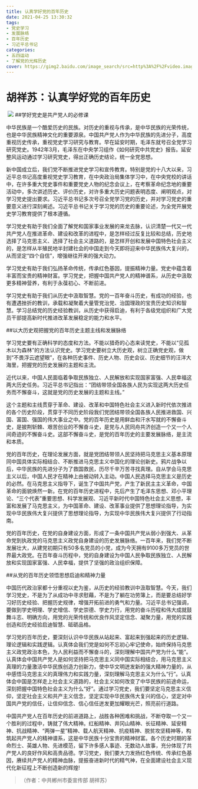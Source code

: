 ```yaml
---
title: 认真学好党的百年历史
date: 2021-04-25 13:30:32
tags:
- 党史学习
- 发展脉络
- 百年历史
- 习近平总书记
categories:
- 五四运动
- 了解党的光辉历史
cover: https://gimg2.baidu.com/image_search/src=http%3A%2F%2Fvideo.image.ssreader.cn%2Fimages%2Fztnew%2Fxltm15980-1.jpg&refer=http%3A%2F%2Fvideo.image.ssreader.cn&app=2002&size=f9999,10000&q=a80&n=0&g=0n&fmt=jpeg?sec=1623244798&t=35e0c918957f2b3d7079841601fc20c5
---
```


# 胡祥苏：认真学好党的百年历史

​		![](认真学好党的百年历史.jpg)
##学好党史是共产党人的必修课

中华民族是一个酷爱历史的民族。对历史的重视与传承，是中华民族的光荣传统，也是中华民族精神文化的重要源泉。中国共产党人作为中华民族的先进分子，高度重视历史传承，重视党史学习研究与教育。早在延安时期，毛泽东就号召全党学习研究党史。1942年3月，毛泽东在中央学习组作《如何研究中共党史》报告。延安整风运动通过学习研究党史，得出正确历史结论，统一全党思想。

新中国成立后，我们党不断推进党史学习和宣传教育。特别是党的十八大以来，习近平总书记高度重视党史学习教育，在中央政治局集体学习中，在中央党校的讲话中，在许多重大党史事件和重要党史人物的纪念会议上，在考察革命纪念地的重要活动中，多次讲述历史、评价历史，对许多重大历史问题表明态度、阐明观点，对学习党史提出要求。习近平总书记多次号召全党学习党的历史，并对学习党史的重要意义进行深刻阐述。习近平总书记关于学习党的历史的重要论述，为全党开展党史学习教育提供了根本遵循。

学习党史有助于我们全面了解党和国家事业发展的来龙去脉，认识清楚一代又一代共产党人在推进革命、建设和改革的进程中，是怎样经过反复比较和总结，历史地选择了马克思主义、选择了社会主义道路的，是怎样开创和发展中国特色社会主义的，是怎样从半殖民地半封建社会的中国走到今天即将迎来中华民族伟大复兴的，从而坚定“四个自信”，增强继往开来的强大动力。

学习党史有助于我们弘扬革命传统，传承红色基因，提振精神力量。党史中蕴含着丰富而宝贵的精神财富。学习党史，把握中国共产党人的精神谱系，从历史中汲取更多精神营养，有利于永葆初心、不断前进。

学习党史有助于我们从历史中汲取智慧。党的一百年奋斗历史，有成功的经验，也有遭遇挫折的教训，承载和凝聚着大量管党治党、治国理政的宝贵历史知识和智慧。学习总结党的历史经验教训，从历史中获得启迪，有利于各级党组织和广大党员干部提高新时代推进改革发展稳定的能力和水平。

##以大历史观把握党的百年历史主题主线和发展脉络

学习党史要有正确科学的态度和方法。不能以猎奇的心态来读党史，不能以“见孤木以为森林”的方法认识党史。学习党史要树立大历史观，树立正确党史观，做到“不畏浮云遮望眼”，在各种历史事件、历史人物、历史会议、历史细节的汪洋大海里，把握党的历史发展的主题和主流。

近代以来，中国人民面临着争取民族独立、人民解放和实现国家富强、人民幸福这两大历史任务。习近平总书记指出：“团结带领全国各族人民为实现这两大历史任务而不懈奋斗，这就是党的历史发展的主题和主线。”

这个主题和主线贯穿于革命、建设、改革和中国特色社会主义进入新时代依次推进的各个历史阶段，贯穿于不同历史阶段我们党团结带领全国各族人民推进救国、兴国、富国、强国的伟大事业之中。党的百年历史是用鲜血和汗水写就的不懈奋斗史，是披荆斩棘、艰苦创业的不懈奋斗史，是党与人民同舟共济创造一个又一个人间奇迹的不懈奋斗史。这部不懈奋斗史，是党的百年历史的主要发展脉络，是主流和本质。

党的百年历史，在理论发展方面，就是党团结带领人民坚持把马克思主义基本原理同中国具体实际相结合、不断推进马克思主义中国化的理论创新史。鸦片战争以后，中华民族的先进分子为了救国救民，历尽千辛万苦寻找真理。自从学会马克思主义以后，中国人民才在精神上由被动转入主动。中国人民选择马克思主义是历史的必然。在马克思主义指导下，诞生了中国共产党，产生了新民主主义革命，中国革命的面貌焕然一新。在党的百年历史进程中，先后产生了毛泽东思想、邓小平理论、“三个代表”重要思想、科学发展观、习近平新时代中国特色社会主义思想，丰富和发展了马克思主义，为中国革命、建设、改革事业提供了思想理论指导，为实现中华民族伟大复兴提供了思想理论指导，为实现中华民族伟大复兴提供了行动指南。

党的百年历史，在党的自身建设方面，形成了一条中国共产党从弱小到强大、从革命党到执政党的马克思主义政党自身建设的历史发展脉络。一百年来，我们党不断发展壮大，从建党初期只有50多名党员的小党，成为今天拥有9100多万党员的世界最大政党。在百年奋斗历程中，党的自身建设为中国人民争取民族独立、人民解放和实现国家富强、人民幸福，提供了坚强的政治组织保障。

##从党的百年历史领悟思想启迪和精神力量

中国历代政治家都十分重视以史为鉴，从历史的经验教训中汲取智慧。今天，我们学习党史，不是为了从成功中寻求慰藉，不是为了躺在功劳簿上，而是要总结好学习好历史经验、把握历史规律，增强开拓前进的勇气和力量。习近平总书记强调，要做到学史明理、学史增信、学史崇德、学史力行，用党的奋斗历程和伟大成就鼓舞斗志、明确方向，用党的光荣传统和优良作风坚定信念、凝聚力量，用党的实践创造和历史经验启迪智慧、砥砺品格。

学习党的百年历史，要深刻认识中华民族从站起来、富起来到强起来的历史逻辑、理论逻辑和实践逻辑。认真体会我们党是如何不忘初心牢记使命，始终保持马克思主义政党政治本色，为人民利益而不懈奋斗的，深刻理解中国共产党为什么“能”。认真体会中国共产党人是如何坚持把马克思主义同中国实际相结合，用马克思主义真理的力量激活中华民族创造力创新力，使中华文明迸发新的强大精神力量的，从中感悟马克思主义的真理伟力和实践力量，深刻理解马克思主义为什么“行”。认真体会中国是怎样走上社会主义道路的，社会主义如何改变了中华民族的前途命运，深刻把握中国特色社会主义为什么“好”。通过学习党史，我们要坚定马克思主义信仰，坚定社会主义和共产主义信念，坚定实现中华民族伟大复兴的信心，坚定对中国共产党的信任，让信仰信念、信心信任迸发更加耀眼光芒，照亮前行道路。

中国共产党人在百年历史的前进道路上，战胜各种困难和挑战，不断夺取一个又一个胜利的过程中，铸就了伟大精神。红船精神、井冈山精神、长征精神、延安精神、抗战精神、“两弹一星”精神、载人航天精神、抗疫精神、脱贫攻坚精神等，构筑起共产党人的精神谱系，这是中华民族十分宝贵的精神财富。各个历史时期的革命烈士、英雄人物、先进模范，留下许多感人事迹、无数动人故事，充分体现了共产党人的良好作风和高贵品德。学习党史，我们要大力发扬红色传统、传承红色基因，赓续共产党人的精神血脉，提振奋进新时代的精气神，在全面建设社会主义现代化新征程上不断创造新的辉煌!

> （作者：中共郴州市委宣传部 胡祥苏）